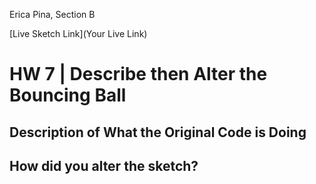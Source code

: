 Erica Pina, Section B

[Live Sketch Link](Your Live Link)


# HW 7 | Describe then Alter the Bouncing Ball

## Description of What the Original Code is Doing

<!--
_Please describe what the original code is doing._

_Why is it working the way it is?_

_What does each line do?_

// creates an object named ball
let ball = {};

// width of the ball is 40
ball.width = 40;

// center of ball is at 10,10
ball.x = 10;
ball.y = 10;

// Changes the the ball over time, shifting teh ball over and down by 1.
ball.delta_x = 1;
ball.delta_y = 1;

// moves the ball along along the x and y axis by 1
ball.scale_x = 1;
ball.scale_y = 1;

// creates the canvas that our ball is animated on
function setup() {
    createCanvas(windowWidth, 400);
    background(255);
}

// draws our ball
function draw() {

    ball.x += ball.delta_x * ball.scale_x;
    ball.y += ball.delta_y * ball.scale_y;

// Constrains the ball to stay within the parameters of the canvas, changing direction of the ball when it hits the corners
    if (ball.x >= width || ball.x <= 0) {
        ball.delta_x = -1 * ball.delta_x;
    }
    if (ball.y >= height || ball.y <= 0) {
        ball.delta_y = -1 * ball.delta_y;
    }

// gives color of ball and dictates the dimensions of the ball
    fill(255);
    ellipse(ball.x, ball.y, ball.width, ball.width);
}
 // changes the direction of the ball when the mouse is pressed, as well as the speed
function mousePressed() {
    ball.scale_x = map(mouseX, 0, width, 0.5, 10);
    ball.scale_y = map(mouseY, 0, height, 0.5, 10);
}

How can you make the ball change direction?
-->


## How did you alter the sketch?

<!--
Please describe how and why you changed the sketch?
-->

